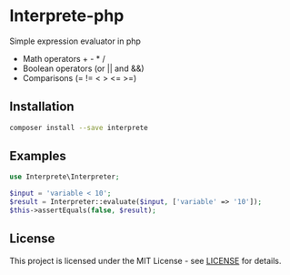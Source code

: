 # Interprete-php

Simple expression evaluator in php

* Math operators + - * /
* Boolean operators (or || and &&)
* Comparisons (= != < > <= >=)

## Installation

```bash
composer install --save interprete
```

## Examples

```php
use Interprete\Interpreter;

$input = 'variable < 10';
$result = Interpreter::evaluate($input, ['variable' => '10']);
$this->assertEquals(false, $result);
```

## License

This project is licensed under the MIT License - see [LICENSE](LICENSE) for details.
